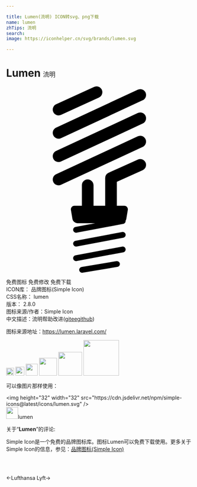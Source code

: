 ```yaml
---

title: Lumen(流明) ICON转svg、png下载
name: lumen
zhTips: 流明
search: 
image: https://iconhelper.cn/svg/brands/lumen.svg

---
```


# Lumen  <small style="font-size: 60%;font-weight: 100">流明</small>

<div id="svg" class="svg-wrap">
<svg role="img" viewBox="0 0 24 24" xmlns="http://www.w3.org/2000/svg"><title>Lumen icon</title><path d="M11.652 0a.75.75 0 0 0-.342.072l-4.878 2.23a.75.75 0 1 0 .624 1.366l4.878-2.23A.75.75 0 0 0 11.652 0zm5.624.354a.75.75 0 0 0-.341.074L6.428 5.306a.75.75 0 0 0 .632 1.362L17.566 1.79a.75.75 0 0 0-.29-1.436zm0 3.002a.75.75 0 0 0-.341.074L6.428 8.308A.75.75 0 0 0 7.06 9.67l10.506-4.88a.75.75 0 0 0-.29-1.435zm0 3.002a.75.75 0 0 0-.341.074L6.428 11.31a.75.75 0 0 0 .632 1.361l10.506-4.878a.75.75 0 0 0-.29-1.435zm.009 3.002a.75.75 0 0 0-.342.07l-3.753 1.688a.75.75 0 0 0-.442.685v3.518a.75.75 0 0 0 .001.047h-1.503a.75.75 0 0 0 0-.047v-2.58a.75.75 0 0 0-.761-.761.75.75 0 0 0-.74.761v2.58a.75.75 0 0 0 .002.047h-.94a.461.461 0 0 0-.47.555l.19 1.14a.687.687 0 0 0 .656.556h2.28l-2.537.476a.375.375 0 1 0 .139.737l6.003-1.126a.375.375 0 0 0 .307-.41.625.625 0 0 0 .092-.232l.19-1.141a.461.461 0 0 0-.47-.555h-.94a.75.75 0 0 0 .002-.047v-3.033l3.31-1.49a.75.75 0 0 0-.274-1.438zm-2.292 9.384a.375.375 0 0 0-.063.007l-6.004 1.126a.375.375 0 1 0 .139.737l6.003-1.125a.375.375 0 0 0-.075-.745zm0 1.876a.375.375 0 0 0-.063.008l-6.004 1.125a.375.375 0 1 0 .139.737l6.003-1.125a.375.375 0 0 0-.075-.745zm-.743 1.876a.375.375 0 0 0-.064.006l-4.471.751a.375.375 0 1 0 .124.74l4.472-.75a.375.375 0 0 0-.061-.747z"/></svg>
</div>
<detail full-name='lumen'></detail>

<div class="detail-page">
<p>
<span><span class="badge-success badge">免费图标</span> <span class="badge-success badge">免费修改</span>  <span class="badge-success badge">免费下载</span> </span>
<br/>
<span>
ICON库：
<span class="badge-secondary badge">品牌图标(Simple Icon)</span> 
</span>
<br/>
<span>
CSS名称：
<span class="badge-secondary badge">lumen</span> 
</span>

<br/>
<span>
版本：
<span class="badge-secondary badge">2.8.0</span> 
</span>
<br/>
<span>图标来源/作者：<span class="badge-light badge">Simple Icon</span></span> 
<br/>
<span class="zh-detail">中文描述：<span class="badge-primary badge">流明</span><span class="help-link"><span>帮助改进</span>(<a href="https://gitee.com/liuwave/icon-helper/edit/master/json/brands/lumen.json" target="_blank" rel="noopener noreferrer">gitee</a><a href="https://github.com/liuwave/icon-helper/edit/master/json/brands/lumen.json" target="_blank" rel="noopener noreferrer">github</a></span>)</span><br/>
</p>
</div><div class="description description alert alert-light"><p>图标来源地址：<a href="https://lumen.laravel.com/" target="_blank" rel="noopener noreferrer">https://lumen.laravel.com/</a></p></div>
<div class="alert alert-dark">
<img height="21" width="21" src="https://cdn.jsdelivr.net/npm/simple-icons@latest/icons/lumen.svg" />
<img height="24" width="24" src="https://cdn.jsdelivr.net/npm/simple-icons@latest/icons/lumen.svg" />
<img height="32" width="32" src="https://cdn.jsdelivr.net/npm/simple-icons@latest/icons/lumen.svg" />
<img height="48" width="48" src="https://cdn.jsdelivr.net/npm/simple-icons@latest/icons/lumen.svg" />
<img height="64" width="64" src="https://cdn.jsdelivr.net/npm/simple-icons@latest/icons/lumen.svg" />
<img height="96" width="96" src="https://cdn.jsdelivr.net/npm/simple-icons@latest/icons/lumen.svg" />

</div>
<div>
  <p>可以像图片那样使用：    
  </p>
  <div class="alert alert-primary" style="font-size: 14px">
    &lt;img height="32" width="32" src="https://cdn.jsdelivr.net/npm/simple-icons@latest/icons/lumen.svg" /&gt;
    <copy-btn content='<img height="32" width="32" src="https://cdn.jsdelivr.net/npm/simple-icons@latest/icons/lumen.svg" />'></copy-btn>
  </div>
  <div class="alert alert-secondary">
    <img height="32" width="32" src="https://cdn.jsdelivr.net/npm/simple-icons@latest/icons/lumen.svg" />lumen
    <copy-btn content="lumen" btn-title="复制图标名称"></copy-btn>
  </div>
</div>
<div class="icon-detail__container">
<p>关于“<b>Lumen</b>”的评论:</p>
</div>
<Vssue title="关于“Lumen”的评论" />
<div><p>Simple Icon是一个免费的品牌图标库。图标Lumen可以免费下载使用。更多关于  Simple Icon的信息，参见：<a target="_blank" href="https://iconhelper.cn/brands.html">品牌图标(Simple Icon)</a>
</p></div>


<div style="padding:2rem 0 " class="page-nav"><p class="inner"><span class="prev">←<router-link to="/icon/lufthansa.html">Lufthansa</router-link></span> <span class="next"><router-link to="/icon/lyft.html">Lyft</router-link>→</span></p></div>
